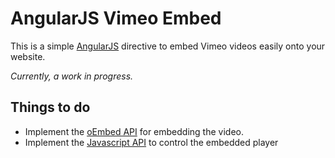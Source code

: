 # AngularJS Vimeo Embed

This is a simple [AngularJS][1] directive to embed Vimeo videos easily onto your website.

*Currently, a work in progress.*

Things to do
------------
- Implement the [oEmbed API][2] for embedding the video.
- Implement the [Javascript API][3] to control the embedded player

<!-- | Param        | Description           | Default Value |
| ------------- |-------------| :-------------: |
| maxwidth     | Same as width, but video will not exceed original size. | N/A |
| maxheight      | Same as width, but video will not exceed original size. |  N/A   |
| byline | Show the byline on the video. | true  |
| title | Show the title on the video. | **true**   |
| portrait | Show the user’s portrait on the video. | **true**   |
| color	| Specify the color of the video controls.  |  N/A  |
| autoplay |Automatically start playback of the video. | **false**   |
| loop	| Play the video again automatically when it reaches the end. | **false**   |
| autopause |	Pause this video automatically when another one plays. | **true**   |
| xhtml |	Make the embed code XHTML compliant. | **false**   | -->








[1]:https://angularjs.org
[2]:https://developer.vimeo.com/apis/oembed
[3]:https://developer.vimeo.com/player/js-api
